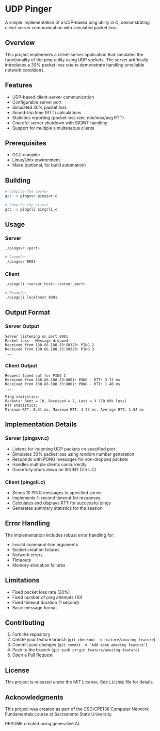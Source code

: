 # UDP Pinger

A simple implementation of a UDP-based ping utility in C, demonstrating client-server communication with simulated packet loss.

## Overview

This project implements a client-server application that simulates the functionality of the ping utility using UDP sockets. The server artificially introduces a 30% packet loss rate to demonstrate handling unreliable network conditions.

## Features

- UDP-based client-server communication
- Configurable server port
- Simulated 30% packet loss
- Round-trip time (RTT) calculations
- Statistics reporting (packet loss rate, min/max/avg RTT)
- Graceful server shutdown with SIGINT handling
- Support for multiple simultaneous clients

## Prerequisites

- GCC compiler
- Linux/Unix environment
- Make (optional, for build automation)

## Building

```bash
# Compile the server
gcc -o pingsvr pingsvr.c

# Compile the client
gcc -o pingcli pingcli.c
```

## Usage

### Server
```bash
./pingsvr <port>

# Example:
./pingsvr 8001
```

### Client
```bash
./pingcli <server_host> <server_port>

# Example:
./pingcli localhost 8001
```

## Output Format

### Server Output
```
Server listening on port 8001
Packet loss - Message dropped.
Received from 130.86.188.33:50320: PING 2
Received from 130.86.188.33:50320: PING 3
...
```

### Client Output
```
Request timed out for PING 1
Received from 130.86.188.33:8001: PONG - RTT: 3.72 ms
Received from 130.86.188.33:8001: PONG - RTT: 1.40 ms
...

Ping statistics:
Packets: Sent = 10, Received = 7, Lost = 3 (70.00% loss)
RTT statistics:
Minimum RTT: 0.51 ms, Maximum RTT: 3.72 ms, Average RTT: 1.54 ms
```

## Implementation Details

### Server (pingsvr.c)
- Listens for incoming UDP packets on specified port
- Simulates 30% packet loss using random number generation
- Responds with PONG messages for non-dropped packets
- Handles multiple clients concurrently
- Gracefully shuts down on SIGINT (Ctrl+C)

### Client (pingcli.c)
- Sends 10 PING messages to specified server
- Implements 1-second timeout for responses
- Calculates and displays RTT for successful pings
- Generates summary statistics for the session

## Error Handling

The implementation includes robust error handling for:
- Invalid command-line arguments
- Socket creation failures
- Network errors
- Timeouts
- Memory allocation failures

## Limitations

- Fixed packet loss rate (30%)
- Fixed number of ping attempts (10)
- Fixed timeout duration (1 second)
- Basic message format

## Contributing

1. Fork the repository
2. Create your feature branch (`git checkout -b feature/amazing-feature`)
3. Commit your changes (`git commit -m 'Add some amazing feature'`)
4. Push to the branch (`git push origin feature/amazing-feature`)
5. Open a Pull Request

## License

This project is released under the MIT License. See `LICENSE` file for details.

## Acknowledgments

This project was created as part of the CSC/CPE138 Computer Network Fundamentals course at Sacramento State University.

README created using generative AI.